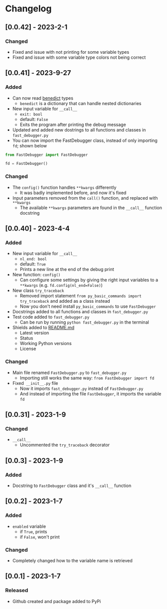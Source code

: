 # Changelog

## [0.0.42] - 2023-2-1

### Changed
- Fixed and issue with not printing for some variable types
- Fixed and issue with some variable type colors not being correct


## [0.0.41] - 2023-9-27

### Added

- Can now read [benedict](https://pypi.org/project/python-benedict/) types
    - `benedict` is a dictionary that can handle nested dictionaries
- New input variable for `__call__`
    - `exit: bool`
    - default: `False`
    - Exits the program after printing the debug message
- Updated and added new dostrings to all functions and classes in `fast_debugger.py`
- You can now import the FastDebugger class, instead of only importing `fd`; shown below

```py
from FastDebugger import FastDebugger

fd = FastDebugger()
```

### Changed

- The `config()` function handles `**kwargs` differently
    -  It was badly implemented before, and now it's fixed
- Input parameters removed from the `call()` function, and replaced with `**kwargs`
    - The available `**kwargs` parameters are found in the `__call__` function docstring

## [0.0.40] - 2023-4-4

### Added

- New input variable for `__call__`
    - `nl_end: bool`
    - default: `True`
    - Prints a new line at the end of the debug print
- New function: `config()`
    - Can configure some settings by giving the right input variables to a `**kwargs` (e.g. `fd.config(nl_end=False)`)
- New class `try_traceback`
    - Removed import statement `from py_basic_commands import try_traceback` and added as a class instead
    - Now you don't need install `py_basic_commands` to use `FastDebugger`
- Docstrings added to all functions and classes in `fast_debugger.py`
- Test code added to `fast_debugger.py`
    - Can be run by running `python fast_debugger.py` in the terminal
- Shields added to [README.md](readme.md)
    - Latest version
    - Status
    - Working Python versions
    - License

### Changed

- Main file renamed `FastDebugger.py` to `fast_debugger.py`
    - Importing still works the same way: `from FastDebugger import fd`
- Fixed` __init__.py` file
    - Now it imports `fast_debugger.py` instead of `FastDebugger.py`
    - And instead of importing the file `FastDebugger`, it imports the variable `fd`

## [0.0.31] - 2023-1-9

### Changed

- `__call__`
    - Uncommented the `try_traceback` decorator

## [0.0.3] - 2023-1-9

### Added

- Docstring to `FastDebugger` class and it's `__call__` function

## [0.0.2] - 2023-1-7

### Added

- `enabled` variable
    - if `True`, prints
    - if `False`, won't print

### Changed

- Completely changed how to the variable name is retrieved

## [0.0.1] - 2023-1-7

### Released

- Github created and package added to PyPi